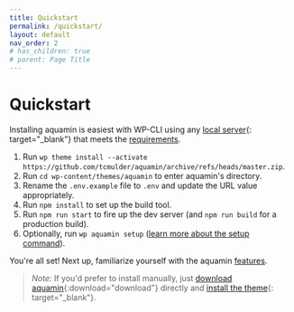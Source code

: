 ```yaml
---
title: Quickstart
permalink: /quickstart/
layout: default
nav_order: 2
# has_children: true
# parent: Page Title
---
```


# Quickstart

Installing aquamin is easiest with WP-CLI using any [local server](https://wordpress.org/support/article/installing-wordpress-on-your-own-computer/){: target="_blank"} that meets the [requirements](/aquamin/features/requirements/).

1. Run <span style="letter-spacing:-0.005em">`wp theme install --activate https://github.com/tcmulder/aquamin/archive/refs/heads/master.zip`</span>.
2. Run `cd wp-content/themes/aquamin` to enter aquamin's directory.
3. Rename the `.env.example` file to `.env` and update the URL value appropriately.
4. Run `npm install` to set up the build tool.
5. Run `npm run start` to fire up the dev server (and `npm run build` for a production build).
6. Optionally, run `wp aquamin setup` ([learn more about the setup command](/aquamin/features/wp-cli/#wp-aquamin-setup)).

You're all set! Next up, familiarize yourself with the aquamin [features](/aquamin/features/).

> _Note:_ If you'd prefer to install manually, just [download aquamin](https://github.com/tcmulder/aquamin/archive/refs/heads/master.zip){:download="download"} directly and [install the theme](https://wordpress.org/support/article/using-themes/#adding-new-themes-using-the-administration-screens){: target="_blank"}.
